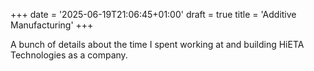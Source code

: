 +++
date = '2025-06-19T21:06:45+01:00'
draft = true
title = 'Additive Manufacturing'
+++

A bunch of details about the time I spent working at and building HiETA Technologies as a company.
